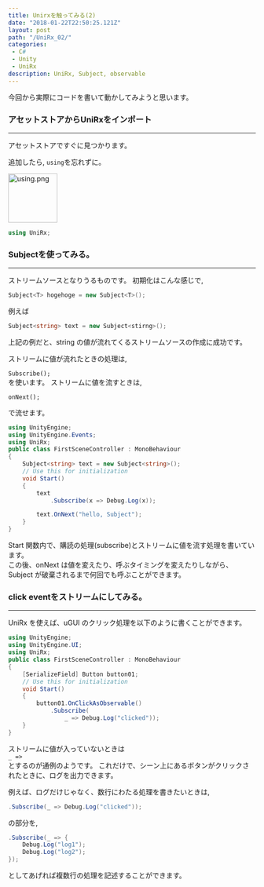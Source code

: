 ```yaml
---
title: Unirxを触ってみる(2)
date: "2018-01-22T22:50:25.121Z"
layout: post
path: "/UniRx_02/"
categories:
 - C# 
 - Unity
 - UniRx
description: UniRx, Subject, observable
---
```

今回から実際にコードを書いて動かしてみようと思います。
<!--more-->
### アセットストアからUniRxをインポート
---
アセットストアですぐに見つかります。 
    
追加したら, ``using``を忘れずに。

<img style="height: 100" src="./using.png" alt="using.png">

```csharp
using UniRx;
```

### Subjectを使ってみる。
---
ストリームソースとなりうるものです。
初期化はこんな感じで,
```csharp
Subject<T> hogehoge = new Subject<T>();
```

例えば    
```csharp
Subject<string> text = new Subject<stirng>();
```
上記の例だと、string の値が流れてくるストリームソースの作成に成功です。
        

ストリームに値が流れたときの処理は,
    
``
Subscribe();
``    
を使います。
ストリームに値を流すときは,
    
``
onNext();
``
    
で流せます。
```csharp
using UnityEngine;
using UnityEngine.Events;
using UniRx;
public class FirstSceneController : MonoBehaviour
{
    Subject<string> text = new Subject<string>();
    // Use this for initialization
    void Start()
    {
        text
            .Subscribe(x => Debug.Log(x));

        text.OnNext("hello, Subject");
    }
}
```
Start 関数内で、購読の処理(subscribe)とストリームに値を流す処理を書いています。    
この後、onNext は値を変えたり、呼ぶタイミングを変えたりしながら、Subject が破棄されるまで何回でも呼ぶことができます。

### click eventをストリームにしてみる。
---
UniRx を使えば、uGUI のクリック処理を以下のように書くことができます。
```csharp
using UnityEngine;
using UnityEngine.UI;
using UniRx;
public class FirstSceneController : MonoBehaviour
{
    [SerializeField] Button button01;
    // Use this for initialization
    void Start()
    {
        button01.OnClickAsObservable()
            .Subscribe(
                _ => Debug.Log("clicked"));
    }
}
```
ストリームに値が入っていないときは    
``_ => ``    
とするのが通例のようです。
これだけで、シーン上にあるボタンがクリックされたときに、ログを出力できます。
    
例えば、ログだけじゃなく、数行にわたる処理を書きたいときは,    
```csharp
.Subscribe(_ => Debug.Log("clicked"));
```    
の部分を,    
```csharp
.Subscribe(_ => {    
    Debug.Log("log1");    
    Debug.Log("log2");    
});
```    
としてあげれば複数行の処理を記述することができます。
